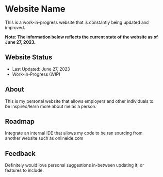 # Website Name

This is a work-in-progress website that is constantly being updated and improved.

**Note: The information below reflects the current state of the website as of June 27, 2023.**

## Website Status

- Last Updated: June 27, 2023
- Work-in-Progress (WIP)

## About

This is my personal website that allows employers and other individuals to be inspired/learn more about me as a person.

## Roadmap

Integrate an internal IDE that allows my code to be ran sourcing from another website such as onlineide.com

## Feedback

Definitely would love personal suggestions in-between updating it, or features to include.
